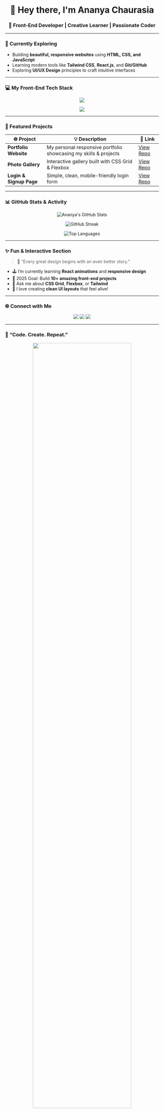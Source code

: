 <!--✨ Ananya Chaurasia's Front-End Journey ✨-->

<h1 align="center">👋 Hey there, I'm Ananya Chaurasia</h1>
<h3 align="center">🚀 Front-End Developer | Creative Learner | Passionate Coder</h3>

---

### 🌱 Currently Exploring
- Building **beautiful, responsive websites** using **HTML, CSS, and JavaScript**
- Learning modern tools like **Tailwind CSS**, **React.js**, and **Git/GitHub**
- Exploring **UI/UX Design** principles to craft intuitive interfaces  

---

### 💻 My Front-End Tech Stack
<p align="center">
  <!-- Core Skills -->
  <img src="https://skillicons.dev/icons?i=html,css,js,tailwind,react,bootstrap" />
</p>

<p align="center">
  <!-- Tools -->
  <img src="https://skillicons.dev/icons?i=vscode,git,github,figma" />
</p>

---

### 🧩 Featured Projects
| 🌐 Project | 💡 Description | 🔗 Link |
|------------|----------------|---------|
| **Portfolio Website** | My personal responsive portfolio showcasing my skills & projects | [View Repo](#) |
| **Photo Gallery** | Interactive gallery built with CSS Grid & Flexbox | [View Repo](#) |
| **Login & Signup Page** | Simple, clean, mobile-friendly login form | [View Repo](#) |

---

### 📊 GitHub Stats & Activity
<p align="center">
  <img src="https://github-readme-stats.vercel.app/api?username=ananyachaurasia&show_icons=true&theme=radical" alt="Ananya's GitHub Stats" />
</p>

<p align="center">
  <img src="https://github-readme-streak-stats.herokuapp.com?user=ananyachaurasia&theme=radical" alt="GitHub Streak" />
</p>

<p align="center">
  <img src="https://github-readme-stats.vercel.app/api/top-langs/?username=ananyachaurasia&layout=compact&theme=radical" alt="Top Languages" />
</p>

---

### ✨ Fun & Interactive Section
> 🧠 “Every great design begins with an even better story.”

- 🕹️ I’m currently learning **React animations** and **responsive design**
- 🎯 2025 Goal: Build **10+ amazing front-end projects**
- 💬 Ask me about **CSS Grid**, **Flexbox**, or **Tailwind**
- 🎨 I love creating **clean UI layouts** that feel alive!

---

### 🌐 Connect with Me
<p align="center">
  <a href="https://www.linkedin.com/in/ananyachaurasia"><img src="https://img.shields.io/badge/LinkedIn-blue?style=for-the-badge&logo=linkedin"></a>
  <a href="mailto:ananyachaurasia@email.com"><img src="https://img.shields.io/badge/Email-D14836?style=for-the-badge&logo=gmail&logoColor=white"></a>
  <a href="https://github.com/ananyachaurasia"><img src="https://img.shields.io/badge/GitHub-100000?style=for-the-badge&logo=github"></a>
</p>

---

### 🦋 “Code. Create. Repeat.”
<p align="center">
  <img src="https://raw.githubusercontent.com/AnanyaChaurasia/ananyachaurasia/main/assets/animated-line.svg" width="80%" />
</p>

⭐ **If you like my journey, don’t forget to star my repositories!**
